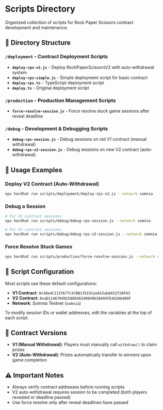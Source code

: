 # Scripts Directory

Organized collection of scripts for Rock Paper Scissors contract development and maintenance.

## 📁 Directory Structure

### `/deployment` - Contract Deployment Scripts
- **`deploy-rps-v2.js`** - Deploy RockPaperScissorsV2 with auto-withdrawal system
- **`deploy-rps-simple.js`** - Simple deployment script for basic contract
- **`deploy-rps.ts`** - TypeScript deployment script
- **`deploy.ts`** - Original deployment script

### `/production` - Production Management Scripts
- **`force-resolve-session.js`** - Force resolve stuck game sessions after reveal deadline

### `/debug` - Development & Debugging Scripts
- **`debug-rps-session.js`** - Debug sessions on old V1 contract (manual withdrawal)
- **`debug-rps-v2-session.js`** - Debug sessions on new V2 contract (auto-withdrawal)

## 🚀 Usage Examples

### Deploy V2 Contract (Auto-Withdrawal)
```bash
npx hardhat run scripts/deployment/deploy-rps-v2.js --network somnia
```

### Debug a Session
```bash
# For V1 contract sessions
npx hardhat run scripts/debug/debug-rps-session.js --network somnia

# For V2 contract sessions
npx hardhat run scripts/debug/debug-rps-v2-session.js --network somnia
```

### Force Resolve Stuck Games
```bash
npx hardhat run scripts/production/force-resolve-session.js --network somnia
```

## 📝 Script Configuration

Most scripts use these default configurations:
- **V1 Contract**: `0x38e4C113767fC478B17b15Cee015ab8452f28F93`
- **V2 Contract**: `0xaD114670d92588036240849b36A95FE4d10Ad08F`
- **Network**: Somnia Testnet (`somnia`)

To modify session IDs or wallet addresses, edit the variables at the top of each script.

## 🔧 Contract Versions

- **V1 (Manual Withdrawal)**: Players must manually call `withdraw()` to claim prizes
- **V2 (Auto-Withdrawal)**: Prizes automatically transfer to winners upon game completion

## ⚠️ Important Notes

- Always verify contract addresses before running scripts
- V2 auto-withdrawal requires session to be completed (both players revealed or deadline passed)
- Use force resolve only after reveal deadlines have passed